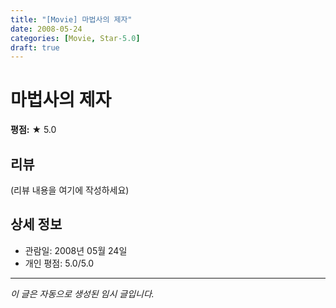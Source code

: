 ```yaml
---
title: "[Movie] 마법사의 제자"
date: 2008-05-24
categories: [Movie, Star-5.0]
draft: true
---
```


# 마법사의 제자

**평점:** ★ 5.0

## 리뷰

(리뷰 내용을 여기에 작성하세요)

## 상세 정보

- 관람일: 2008년 05월 24일
- 개인 평점: 5.0/5.0

---

*이 글은 자동으로 생성된 임시 글입니다.*
